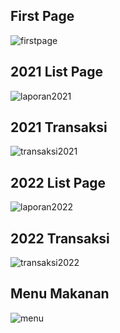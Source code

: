<p align="center">
    
## First Page
![firstpage](https://github.com/rizkiwnf/venturo-test/assets/85826050/ac1b3b54-c0e3-4889-95db-e06090f479d7)

## 2021 List Page
![laporan2021](https://github.com/rizkiwnf/venturo-test/assets/85826050/c84bd69c-9d24-4d09-bfee-a816ad11bf8e)
## 2021 Transaksi
![transaksi2021](https://github.com/rizkiwnf/venturo-test/assets/85826050/866d1c8c-2a2d-4f96-82b5-b361b551e72f)


## 2022 List Page
![laporan2022](https://github.com/rizkiwnf/venturo-test/assets/85826050/0d1a8354-08c0-434f-b371-4baf998afcd7)
## 2022 Transaksi
![transaksi2022](https://github.com/rizkiwnf/venturo-test/assets/85826050/a8a341be-1d52-44af-9560-b957ef328542)

## Menu Makanan
![menu](https://github.com/rizkiwnf/venturo-test/assets/85826050/5d3d8fba-027a-4f90-8687-40d932671f07)

</p>


